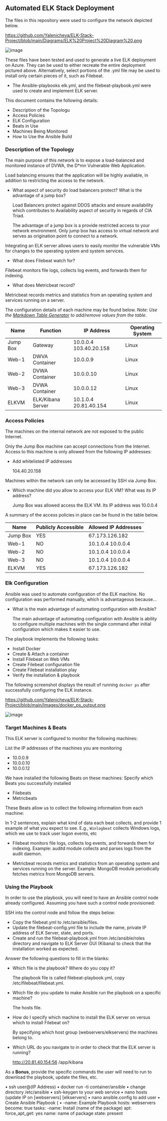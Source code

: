 ## Automated ELK Stack Deployment

The files in this repository were used to configure the network depicted below.

https://github.com/Yalenicheva/ELK-Stack-Project/blob/main/Diagrams/ELK%20Project%20Diagram%20.png


![image](https://user-images.githubusercontent.com/76926788/116769510-581ec480-aa02-11eb-8614-30298374fe7c.png)

These files have been tested and used to generate a live ELK deployment on Azure. They can be used to either recreate the entire deployment pictured above. Alternatively, select portions of the .yml file may be used to install only certain pieces of it, such as Filebeat.

  - The Ansible-playbooks elk.yml, and the filebeat-playbook.yml were used to create and implement ELK server.


This document contains the following details:
- Description of the Topologu
- Access Policies
- ELK Configuration
- Beats in Use
- Machines Being Monitored
- How to Use the Ansible Build

### Description of the Topology

The main purpose of this network is to expose a load-balanced and monitored instance of DVWA, the D*mn Vulnerable Web Application.

Load balancing ensures that the application will be highly avaliable, in addition to restricting the access to the network.

- What aspect of security do load balancers protect? What is the advantage of a jump box?

  Load Balancers protect against DDOS attacks and ensure availability which contributes to Availability aspect of security in regards of CIA Triad.
  
  The advantage of a jump box is a provide restricted access to your network environment. Only jump box has access to virtual network and serves as origination point to connect   to a network. 


Integrating an ELK server allows users to easily monitor the vulnerable VMs for changes to the operating system and system services.

- What does Filebeat watch for?
 
Filebeat monitors file logs, collects log events, and forwards them for indexing.
 
- What does Metricbeat record?

Metricbeat records metrics and statistics from an operating system and services running on a server. 

The configuration details of each machine may be found below.
_Note: Use the [Markdown Table Generator](http://www.tablesgenerator.com/markdown_tables) to add/remove values from the table_.


| Name     | Function          | IP Address             | Operating System |
|----------|-------------------|------------------------|------------------|
| Jump Box | Gateway           | 10.0.0.4 103.40.20.158 | Linux            |
| Web-1    | DWVA Container    | 10.0.0.9               | Linux            |
| Web-2    | DVWA Container    | 10.0.0.10              | Linux            |
| Web-3    | DVWA Container    | 10.0.0.12              | Linux            |
| ELKVM    | ELK/Kibana Server | 10.1.0.4 20.81.40.154  | Linux            |


### Access Policies

The machines on the internal network are not exposed to the public Internet. 

Only the Jump Box machine can accept connections from the Internet. Access to this machine is only allowed from the following IP addresses:

- Add whitelisted IP addresses

  104.40.20.158

Machines within the network can only be accessed by SSH via Jump Box.

- Which machine did you allow to access your ELK VM? What was its IP address?

  Jump Box was allowed access the ELK VM. Its IP address was 10.0.0.4
  
 A summary of the access policies in place can be found in the table below.

|     Name                          |     Publicly   Accessible    |     Allowed   IP Addresses     |
|-----------------------------------|------------------------------|--------------------------------|
|           Jump      Box           |           YES                |           67.173.126.182       |
|           Web-1                   |           NO                 |           10.1.0.4 10.0.0.4    |
|           Web-2                   |           NO                 |           10.1.0.4 10.0.0.4    |
|           Web-3                   |           NO                 |           10.1.0.4 10.0.0.4    |
|           ELKVM                   |           YES                |            67.173.126.182      |
 
 
 
### Elk Configuration

Ansible was used to automate configuration of the ELK machine. No configuration was performed manually, which is advantageous because...
- What is the main advantage of automating configuration with Ansible?

  The main advantage of automating configuration with Ansible is ability to configure multiple machines with the single command after initial configuration which makes it easier to use.  

The playbook implements the following tasks:
- Install Docker
- Create & Attach a container
- Install Filebeat on Web VMs
- Create Filebeat configuration file
- Create Filebeat installation play
- Verify the installation & playbook 

The following screenshot displays the result of running `docker ps` after successfully configuring the ELK instance.  

https://github.com/Yalenicheva/ELK-Stack-Project/blob/main/Images/docker_ps_output.png

![image](https://user-images.githubusercontent.com/76926788/116770420-7a681080-aa09-11eb-9172-8165348f50e9.png)


### Target Machines & Beats

This ELK server is configured to monitor the following machines:

List the IP addresses of the machines you are monitoring

- 10.0.0.9
- 10.0.0.10
- 10.0.0.12

We have installed the following Beats on these machines:
Specify which Beats you successfully installed

 - Filebeats
 - Metricbeats

These Beats allow us to collect the following information from each machine:

In 1-2 sentences, explain what kind of data each beat collects, and provide 1 example of what you expect to see. E.g., `Winlogbeat` collects Windows logs, which we use to track user logon events, etc

 - Filebeat monitors file logs, collects log events, and forwards them for indexing. Example: auditd module collects and parses logs from the audit daemon.

 - Metricbeat records metrics and statistics from an operating system and services running on the server. Example: MongoDB module periodically fetches metrics from MongoDB servers. 
 

### Using the Playbook

In order to use the playbook, you will need to have an Ansible control node already configured. Assuming you have such a control node provisioned: 

SSH into the control node and follow the steps below:

- Copy the filebeat.yml to /etc/ansible/files.
- Update the filebeat-config.yml file to include the name, private IP address of ELK Server, state, and ports.
- Create and run the filebeat-playbook.yml from /etc/ansible/roles directory and navigate to ELK Server GUI (Kibana) to check that the installation worked as expected.


Answer the following questions to fill in the blanks:

- Which file is the playbook? Where do you copy it?

  The playbook file is called filebeat-playbook.yml, copy /etc/filebeat/filebeat.yml.


- Which file do you update to make Ansible run the playbook on a specific machine?

  The hosts file. 

- How do I specify which machine to install the ELK server on versus which to install Filebeat on?

  By specifying which host group (webservers/elkservers) the machines belong to.



- Which URL do you navigate to in order to check that the ELK server is running?

  http://20.81.40.154:56 /app/kibana



As a **Bonus**, provide the specific commands the user will need to run to download the playbook, update the files, etc.

•	ssh user@(IP Address)
•	docker run -ti container/ansible
•	change directory /etc/ansible
•	ssh-keygen to your web service
•	nano hosts (update IP on [webservers] [elkservers]
•	nano ansible.config to add user 
•	Create Ansible Playbook (
•	-name: Example Playbook
      hosts: webservers
      become: true
      tasks:
          -name: Install (name of the package)
           apt:
           force_apt_get: yes
           name: name of package
           state: present 








